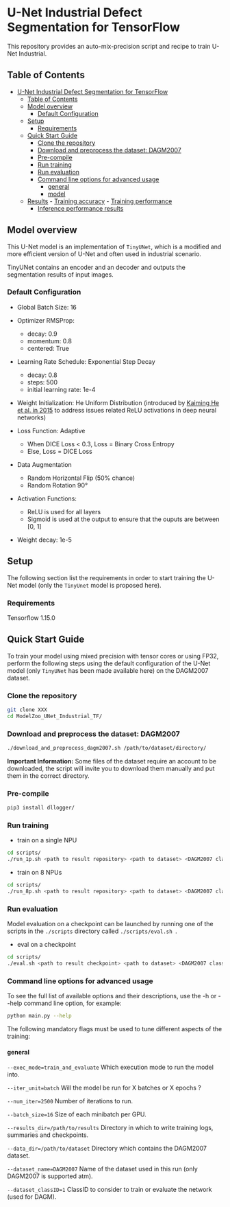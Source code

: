 # U-Net Industrial Defect Segmentation for TensorFlow

This repository provides an auto-mix-precision script and recipe to train U-Net Industrial.


## Table of Contents

- [U-Net Industrial Defect Segmentation for TensorFlow](#u-net-industrial-defect-segmentation-for-tensorflow)
  - [Table of Contents](#table-of-contents)
  - [Model overview](#model-overview)
    - [Default Configuration](#default-configuration)
  - [Setup](#setup)
    - [Requirements](#requirements)
  - [Quick Start Guide](#quick-start-guide)
    - [Clone the repository](#clone-the-repository)
    - [Download and preprocess the dataset: DAGM2007](#download-and-preprocess-the-dataset-dagm2007)
    - [Pre-compile](#pre-compile)
    - [Run training](#run-training)
    - [Run evaluation](#run-evaluation)
    - [Command line options for advanced usage](#command-line-options-for-advanced-usage)
      - [general](#general)
      - [model](#model)
  - [Results](#results)
        - [Training accuracy](#training-accuracy)
        - [Training performance](#training-performance)
      - [Inference performance results](#inference-performance-results)

## Model overview

This U-Net model is an implementation of `TinyUNet`, which is a modified and more efficient version of U-Net and often used in industrial scenario. 

TinyUNet contains an encoder and an decoder and outputs the segmentation results of input images.

### Default Configuration

* Global Batch Size: 16
* Optimizer RMSProp:
    * decay: 0.9
    * momentum: 0.8
    * centered: True

* Learning Rate Schedule: Exponential Step Decay
    * decay: 0.8
    * steps: 500
    * initial learning rate: 1e-4

* Weight Initialization: He Uniform Distribution (introduced by [Kaiming He et al. in 2015](https://arxiv.org/abs/1502.01852) to address issues related ReLU activations in deep neural networks)

* Loss Function: Adaptive
    * When DICE Loss < 0.3, Loss = Binary Cross Entropy
    * Else, Loss = DICE Loss

* Data Augmentation
    * Random Horizontal Flip (50% chance)
    * Random Rotation 90°

* Activation Functions:
    * ReLU is used for all layers
    * Sigmoid is used at the output to ensure that the ouputs are between [0, 1]

* Weight decay: 1e-5

## Setup

The following section list the requirements in order to start training the U-Net model
(only the `TinyUnet` model is proposed here).

### Requirements

Tensorflow 1.15.0

## Quick Start Guide

To train your model using mixed precision with tensor cores or using FP32, perform the following steps using the
default configuration of the U-Net model (only `TinyUNet` has been made available here) on the DAGM2007 dataset.

### Clone the repository

```bash
git clone XXX
cd ModelZoo_UNet_Industrial_TF/
```

### Download and preprocess the dataset: DAGM2007

```bash
./download_and_preprocess_dagm2007.sh /path/to/dataset/directory/
```

**Important Information:** Some files of the dataset require an account to be downloaded, the script will invite you to download them manually and put them in the correct directory.

### Pre-compile

```bash
pip3 install dllogger/
```

### Run training  

* train on a single NPU
```bash
cd scripts/
./run_1p.sh <path to result repository> <path to dataset> <DAGM2007 classID (1-10)>
```
* train on 8 NPUs
```bash
cd scripts/
./run_8p.sh <path to result repository> <path to dataset> <DAGM2007 classID (1-10)>
```

#### 


### Run evaluation

Model evaluation on a checkpoint can be launched by running  one of the scripts in the `./scripts` directory
called `./scripts/eval.sh `.

* eval on a checkpoint
```bash
cd scripts/
./eval.sh <path to result checkpoint> <path to dataset> <DAGM2007 classID (1-10)>
```


### Command line options for advanced usage

To see the full list of available options and their descriptions, use the -h or --help command line option, for example:

```bash
python main.py --help
```

The following mandatory flags must be used to tune different aspects of the training:

#### general

`--exec_mode=train_and_evaluate` Which execution mode to run the model into.

`--iter_unit=batch` Will the model be run for X batches or X epochs ?

`--num_iter=2500` Number of iterations to run.

`--batch_size=16` Size of each minibatch per GPU.

`--results_dir=/path/to/results` Directory in which to write training logs, summaries and checkpoints.

`--data_dir=/path/to/dataset` Directory which contains the DAGM2007 dataset.

`--dataset_name=DAGM2007` Name of the dataset used in this run (only DAGM2007 is supported atm).

`--dataset_classID=1` ClassID to consider to train or evaluate the network (used for DAGM).



